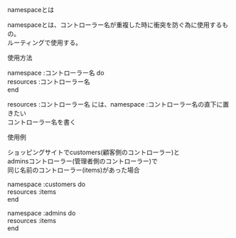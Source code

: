namespaceとは

namespaceとは、コントローラー名が重複した時に衝突を防ぐ為に使用するもの。<br>
ルーティングで使用する。<br>

使用方法<br>

namespace :コントローラー名 do<br>
  resources :コントローラー名<br>
end<br>

resources :コントローラー名 には、namespace :コントローラー名の直下に置きたい<br>
コントローラー名を書く<br>

使用例<br>

ショッピングサイトでcustomers(顧客側のコントローラー)と<br>
adminsコントローラー(管理者側のコントローラー)で<br>
同じ名前のコントローラー(items)があった場合

namespace :customers do<br>
  resources :items<br>
end<br>

namespace :admins do<br>
  resources :items<br>
end<br>


